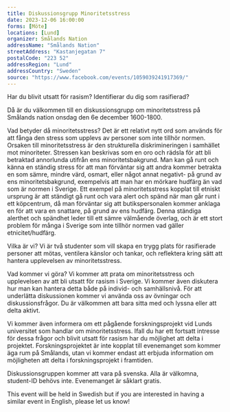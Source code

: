 ```yaml
---
title: Diskussionsgrupp Minoritetsstress
date: 2023-12-06 16:00:00
forms: [Möte]
locations: [Lund]
organizer: Smålands Nation
addressName: "Smålands Nation"
streetAddress: "Kastanjegatan 7"
postalCode: "223 52"
addressRegion: "Lund"
addressCountry: "Sweden"
source: "https://www.facebook.com/events/1059039241917369/"
---
```

Har du blivit utsatt för rasism? Identifierar du dig som rasifierad?

Då är du välkommen till en diskussionsgrupp om minoritetsstress på Smålands nation onsdag den 6e december 1600-1800.

Vad betyder då minoritetsstress? Det är ett relativt nytt ord som används för att fånga den stress som upplevs av personer som inte tillhör normen. Orsaken till minoritetsstress är den strukturella diskrimineringen i samhället mot minoriteter. Stressen kan beskrivas som en oro och rädsla för att bli betraktad annorlunda utifrån ens minoritetsbakgrund. Man kan gå runt och känna en ständig stress för att man förväntar sig att andra kommer betrakta en som sämre, mindre värd, osmart, eller något annat negativt- på grund av ens minoritetsbakgrund, exempelvis att man har en mörkare hudfärg än vad som är normen i Sverige. Ett exempel på minoritetsstress kopplat till etniskt ursprung är att ständigt gå runt och vara alert och spänd när man går runt i ett köpcentrum, då man förväntar sig att butikspersonalen kommer anklaga en för att vara en snattare, på grund av ens hudfärg. Denna ständiga alerthet och spändhet leder till ett sämre välmående överlag, och är ett stort problem för många i Sverige som inte tillhör normen vad gäller etnicitet/hudfärg. 

Vilka är vi? Vi är två studenter som vill skapa en trygg plats för rasifierade personer att mötas, ventilera känslor och tankar, och reflektera kring sätt att hantera upplevelsen av minoritetsstress. 

Vad kommer vi göra? Vi kommer att prata om minoritetsstress och upplevelsen av att bli utsatt för rasism i Sverige. Vi kommer även diskutera hur man kan hantera detta både på individ- och samhällsnivå. För att underlätta diskussionen kommer vi använda oss av övningar och diskussionsfrågor. Du är välkommen att bara sitta med och lyssna eller att delta aktivt.

Vi kommer även informera om ett pågående forskningsprojekt vid Lunds universitet som handlar om minoritetsstress. Ifall du har ett fortsatt intresse för dessa frågor och blivit utsatt för rasism har du möjlighet att delta i projektet. Forskningsprojektet är inte kopplat till evenemanget som kommer äga rum på Smålands, utan vi kommer endast att erbjuda information om möjligheten att delta i forskningsprojekt i framtiden.

Diskussionsgruppen kommer att vara på svenska. Alla är välkomna, student-ID behövs inte. Evenemanget är såklart gratis.

This event will be held in Swedish but if you are interested in having a similar event in English, please let us know!
